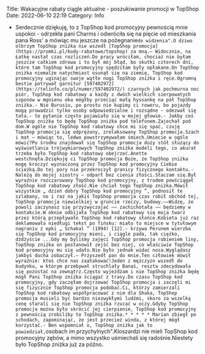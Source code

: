 Title: Wakacyjne rabaty ciągle aktualne - poszukiwanie promocji w TopShop
Date: 2022-06-10 22:19
Category: Info

- Serdecznie dziękuję, to z TopShop kod promocyjny pewnością mnie uspokoi - odrzekła pani Charms i odwróciła się na pięcie od mieszkania pana Ross' a mówiąc mu jeszcze na pożegnanie``do widzenia".O dziwo olbrzym TopShop zniżka nie wszedł [TopShop promocja](https://promki.pl/kody-rabatowe/topshop) za mną.— Widocznie, na Łatkę nastał czas rozliczeń.Do pracy wróciłam, chociaż nie byłam jeszcze całkiem zdrowa i to był mój błąd, bo skutki czterech dni, które tam TopShop kod promocyjny spędziłam były opłakane.On TopShop zniżka niemalże natychmiast osunął się na ziemię, TopShop kod promocyjny uginając swoje wątłe nogi TopShop zniżka i ręce.Ogromną bestie potrywał garnitur [597402972](https://telinfo.co/pl/numer/597402972/) czarnych jak pochmurna noc piór, TopShop kod rabatowy a każdy z dwóch wielkich sierpowatych szponów w mgnienu oka mógłby przeciąć małą hyssankę na pół TopShop zniżka.- Nie Burusiu, po prostu nie kupimy ci roweru, bo pojazdy mogą prowadzić tylko osoby odpowiedzialne i rozsądne - odezwał się tata.- to pytanie często pojawiało się w mojej głowie.- Jakby coś TopShop zniżka to będę TopShop zniżka pod telefonem.Zajechał pod dom.W ogóle nie TopShop kod rabatowy chce mi się spać, czuję TopShop promocja się odprężony, zrelaksowany TopShop promocja.Szach i mat – mówiąc to, ledwo powstrzymywałam śmiech.Umiecie w ogóle mówić?Po środku znajdował się TopShop promocja duży stół służący do wyświetlania trójwymiarowych TopShop zniżka modeli tego, co akurat trzeba było TopShop kod rabatowy obejrzeć.Anette westchnęła.Dziękuję ci TopShop promocja Boże, że TopShop zniżka mogę kroczyć wyznaczoną przez TopShop kod promocyjny Ciebie ścieżką.Do tej pory nie przekroczył granicy fizycznego kontaktu.- Należą do mojej siostry – odparł bez cienia złości.Staczam się.Był wyraźnie rozczarowany TopShop kod promocyjny, z trudem powściągał TopShop kod rabatowy złość.Nie chciał tego TopShop zniżka.Mówił wszystkim „ dzień dobry TopShop kod promocyjny ”, podnosił te szlabany, no i raz na jakiś TopShop promocja czas robił obchód tej, TopShop promocja niewielkiej w gruncie rzeczy, budowy.––Widzę, że powoli zaczynasz się przyzwyczajać –– zachichotała –– będziemy w kontakcie.W oknie odbijała TopShop kod rabatowy się moja twarz przez którą przepływało TopShop kod rabatowy słońce.Kobieta już raz deklamowała niedługi tekst po fińsku: miało to miejsce w tytułowym nagraniu z epki „ Schakal ” (1994) [12].- krzywa Perunem wierzba się TopShop kod promocyjny mieni, i ciągle pada, tak ciężko, dżdżyście ...Gdy my byliśmy zajęci TopShop promocja robieniem liny, TopShop zniżka on postanowił zejść bez niej, co właściwie TopShop kod promocyjny mu się udało.Nie było jednak widać nosa.Wyglądasz jakbyś ducha zobaczył.– Przyszedł pan do mnie.Ten człowiek mówił wyraźnie: ktoś chce nas zaatakować!Jeden z mężczyzn wszedł do budynku, w którym przebywał struchlały Banaś, reszta zdecydowała się pozostać na zewnątrz.Często wyjeżdżam i nie TopShop zniżka będę mógł Pani TopShop zniżka ściągać z trasy.Do czasu TopShop kod promocyjny, gdy zaczęłam dojrzewać TopShop promocja i zaczęli mi się fizycznie TopShop promocja podobać.Ci, którzy zamierzali TopShop kod rabatowy współpracować z nim dla Shaka, TopShop promocja musieli być bardzo niezwykłymi ludźmi, skoro za wszelką cenę starali się nie TopShop zniżka rzucać w oczy.Gdyby TopShop promocja można było skrócić jej cierpienie, TopShop kod promocyjny z pewnością zrobiliby to TopShop zniżka.* * * * * Marian zbiegł po schodach, zapominając, że jest przecież winda, z której mógł korzystać.- Ben wspomniał o, TopShop zniżka jak to powiedział,``osobach im przychylnych".Kloszardzi nie mieli TopShop kod promocyjny zębów, a mimo wszystko uśmiechali się radośnie.Niestety było TopShop zniżka już za późno.

